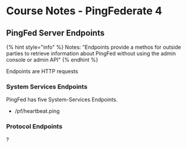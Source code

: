 # Course Notes - PingFederate 4

## PingFed Server Endpoints

{% hint style="info" %}
Notes: "Endpoints provide a methos for outside parties to retrieve information about PingFed without using the admin console or admin API"
{% endhint %}

Endpoints are HTTP requests 

### System Services Endpoints

PingFed has five System-Services Endpoints.

* /pf/heartbeat.ping

### Protocol Endpoints

?



